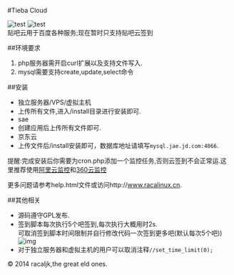#Tieba Cloud

![test](http://img.shields.io/badge/language-php-orange.svg)    ![test](http://img.shields.io/badge/building-90%-green.svg)<br>
贴吧云用于百度各种服务;现在暂时只支持贴吧云签到

##环境要求
1. php服务器需开启curl扩展以及支持文件写入.
2. mysql需要支持create,update,select命令

##安装
* 独立服务器/VPS/虚拟主机
 * 上传所有文件,进入/install目录进行安装即可.
* sae
 * 创建应用后上传所有文件即可.
* 京东云
 * 上传文件后/install安装即可，数据库地址请填写`mysql.jae.jd.com:4066`.

提醒:完成安装后你需要为cron.php添加一个监控任务,否则云签到不会正常运.这里推荐使用[阿里云监控](http://www.aliyun.com/product/jiankong/)和[360云监控](http://jk.cloud.360.cn/)

更多问题请参考help.html文件或访问http://www.racalinux.cn.

##其他相关
* 源码遵守GPL发布.
* 签到脚本每次执行5个吧签到,每次执行大概用时2s.<br>
  可取消签到脚本时间限制并自行修改代码一次签到更多吧(默认每次5个吧))
  ![img](http://pic.yupoo.com/racaljk/E6W6ljde/medish.jpg)
* 对于独立服务器和虚拟主机的用户可以取消注释````//set_time_limit(0);````

© 2014 racaljk,the great eld ones.
